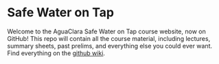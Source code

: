 # Safe Water on Tap
Welcome to the AguaClara Safe Water on Tap course website, now on GitHub! This repo will contain all the course material, including lectures, summary sheets, past prelims, and everything else you could ever want. Find everything on the [github wiki](https://github.com/AguaClara/SWOT/wiki).
